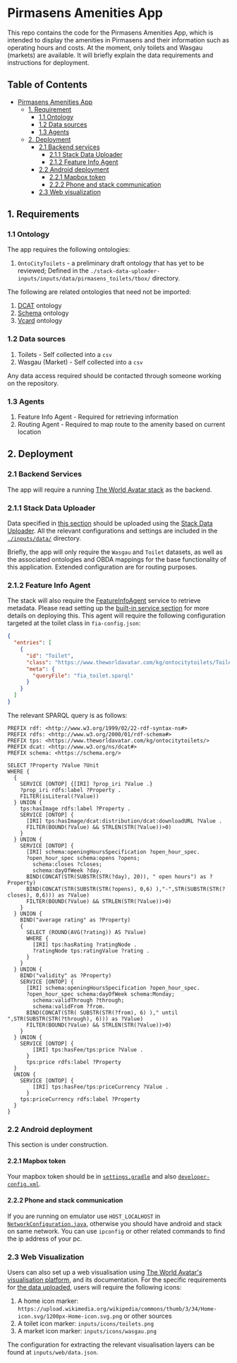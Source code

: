 # Pirmasens Amenities App

This repo contains the code for the Pirmasens Amenities App, which is intended to display the amenities in Pirmasens and their information such as operating hours and costs. At the moment, only toilets and Wasgau (markets) are available. It will briefly explain the data requirements and instructions for deployment.

## Table of Contents

- [Pirmasens Amenities App](#pirmasens-amenities-app)
  - [1. Requirement](#1-requirements)
    - [1.1 Ontology](#11-ontology)
    - [1.2 Data sources](#12-data-sources)
    - [1.3 Agents](#13-agents)
  - [2. Deployment](#2-deployment)
    - [2.1 Backend services](#21-backend-services)
      - [2.1.1 Stack Data Uploader](#211-stack-data-uploader)
      - [2.1.2 Feature Info Agent](#212-feature-info-agent)
    - [2.2 Android deployment](#22-android-deployment)
      - [2.2.1 Mapbox token](#221-mapbox-token)
      - [2.2.2 Phone and stack communication](#222-phone-and-stack-communication)
    - [2.3 Web visualization](#23-web-visualization)

## 1. Requirements

### 1.1 Ontology

The app requires the following ontologies:

1. `OntoCityToilets` - a preliminary draft ontology that has yet to be reviewed; Defined in the `./stack-data-uploader-inputs/inputs/data/pirmasens_toilets/tbox/` directory.

The following are related ontologies that need not be imported:

1. [DCAT](https://www.w3.org/TR/vocab-dcat-3/) ontology
2. [Schema](https://schema.org/) ontology
3. [Vcard](http://www.w3.org/2006/vcard/ns#) ontology

### 1.2 Data sources

1. Toilets - Self collected into a `csv`
2. Wasgau (Market) - Self collected into a `csv`

Any data access required should be contacted through someone working on the repository.

### 1.3 Agents

1. Feature Info Agent - Required for retrieving information
2. Routing Agent - Required to map route to the amenity based on current location

## 2. Deployment

### 2.1 Backend Services

The app will require a running [The World Avatar stack](https://github.com/cambridge-cares/TheWorldAvatar/tree/main/Deploy/stacks/dynamic/stack-manager) as the backend.

### 2.1.1 Stack Data Uploader

Data specified in [this section](#12-data-sources) should be uploaded using the [Stack Data Uploader](https://github.com/cambridge-cares/TheWorldAvatar/tree/main/Deploy/stacks/dynamic/stack-data-uploader). All the relevant configurations and settings are included in the [`./inputs/data/`](./inputs/data/) directory.

Briefly, the app will only require the `Wasgau` and `Toilet` datasets, as well as the associated ontologies and OBDA mappings for the base functionality of this application. Extended configuration are for routing purposes.

### 2.1.2 Feature Info Agent

The stack will also require the [FeatureInfoAgent](https://github.com/cambridge-cares/TheWorldAvatar/tree/main/Agents/FeatureInfoAgent) service to retrieve metadata. Please read setting up the [built-in service section](https://github.com/cambridge-cares/TheWorldAvatar/tree/main/Deploy/stacks/dynamic/stack-manager#built-in-containers) for more details on deploying this. This agent will require the following configuration targeted at the toilet class in `fia-config.json`:

```json
{
  "entries": [
    {
      "id": "Toilet",
      "class": "https://www.theworldavatar.com/kg/ontocitytoilets/Toilet",
      "meta": {
        "queryFile": "fia_toilet.sparql"
      }
    }
  ]
}
```

The relevant SPARQL query is as follows:

```
PREFIX rdf: <http://www.w3.org/1999/02/22-rdf-syntax-ns#>
PREFIX rdfs: <http://www.w3.org/2000/01/rdf-schema#>
PREFIX tps: <https://www.theworldavatar.com/kg/ontocitytoilets/>
PREFIX dcat: <http://www.w3.org/ns/dcat#>
PREFIX schema: <https://schema.org/>

SELECT ?Property ?Value ?Unit
WHERE {
  {
  	SERVICE [ONTOP] {[IRI] ?prop_iri ?Value .}
    ?prop_iri rdfs:label ?Property .
    FILTER(isLiteral(?Value))
  } UNION {
    tps:hasImage rdfs:label ?Property .
    SERVICE [ONTOP] {
      [IRI] tps:hasImage/dcat:distribution/dcat:downloadURL ?Value .
      FILTER(BOUND(?Value) && STRLEN(STR(?Value))>0)
    }
  } UNION {
    SERVICE [ONTOP] {
      [IRI] schema:openingHoursSpecification ?open_hour_spec.
      ?open_hour_spec schema:opens ?opens;
        schema:closes ?closes;
        schema:dayOfWeek ?day.
      BIND(CONCAT(STR(SUBSTR(STR(?day), 20)), " open hours") as ?Property)
      BIND(CONCAT(STR(SUBSTR(STR(?opens), 0,6) ),"-",STR(SUBSTR(STR(?closes), 0,6))) as ?Value)
      FILTER(BOUND(?Value) && STRLEN(STR(?Value))>0)
    }
  } UNION {
    BIND("average rating" as ?Property)
    {
      SELECT (ROUND(AVG(?rating)) AS ?Value)
      WHERE {
        [IRI] tps:hasRating ?ratingNode .
        ?ratingNode tps:ratingValue ?rating .
      }
    }
  } UNION {
    BIND("validity" as ?Property)
    SERVICE [ONTOP] {
      [IRI] schema:openingHoursSpecification ?open_hour_spec.
      ?open_hour_spec schema:dayOfWeek schema:Monday;
      	schema:validThrough ?through;
        schema:validFrom ?from.
      BIND(CONCAT(STR( SUBSTR(STR(?from), 6) )," until ",STR(SUBSTR(STR(?through), 6))) as ?Value)
      FILTER(BOUND(?Value) && STRLEN(STR(?Value))>0)
    }
  } UNION {
    SERVICE [ONTOP] {
    	[IRI] tps:hasFee/tps:price ?Value .
	  }
	  tps:price rdfs:label ?Property
  }
  UNION {
    SERVICE [ONTOP] {
    	[IRI] tps:hasFee/tps:priceCurrency ?Value .
	  }
    tps:priceCurrency rdfs:label ?Property
  }
}
```

### 2.2 Android deployment

This section is under construction.

#### 2.2.1 Mapbox token

Your mapbox token should be in [`settings.gradle`](./gradle.properties) and also [`developer-config.xml`](./core/utils/src/main/res/values/developer-config.xml).

#### 2.2.2 Phone and stack communication

If you are running on emulator use `HOST_LOCALHOST` in [`NetworkConfiguration.java`](./core/network/src/main/java/uk/ac/cam/cares/jps/network/NetworkConfiguration.java), otherwise you should have android and stack on same network. You can use `ipconfig` or other related commands to find the ip address of your pc.

### 2.3 Web Visualization

Users can also set up a web visualisation using [The World Avatar's visualisation platform](https://github.com/cambridge-cares/TheWorldAvatar/tree/main/web/twa-vis-platform), and its documentation. For the specific requirements for [the data uploaded](#21-backend-services), users will require the following icons:

1. A home icon marker: `https://upload.wikimedia.org/wikipedia/commons/thumb/3/34/Home-icon.svg/1200px-Home-icon.svg.png` or other sources
2. A toilet icon marker: `inputs/icons/toilets.png`
3. A market icon marker: `inputs/icons/wasgau.png`

The configuration for extracting the relevant visualisation layers can be found at `inputs/web/data.json`.
